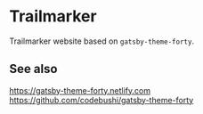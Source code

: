 # Trailmarker

Trailmarker website based on `gatsby-theme-forty`.

## See also

https://gatsby-theme-forty.netlify.com
https://github.com/codebushi/gatsby-theme-forty
